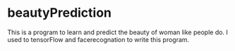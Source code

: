 # beautyPrediction
This  is a program to learn and predict the beauty of woman like people do.
I  used to tensorFlow and facerecognation to write this program.
